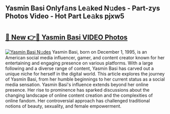 ## Yasmin Basi Onlyf𝚊ns Le𝚊ked N𝚞des - Part-zys Photos Video - Hot Part Le𝚊ks pjxw5

# <h2><a href="http://ab36106.deff.icu/?id=Yasmin+Basi">🔗 New 👉🔴 Yasmin Basi VIDEO Photos</a></h2>

[![Yasmin Basi N𝚞des](https://i.imgur.com/rIISA9y.gif)](http://ab36106.deff.icu/?id=Yasmin+Basi)
Yasmin Basi, born on December 1, 1995, is an American social media influencer, gamer, and content creator known for her entertaining and engaging presence on various platforms. With a large following and a diverse range of content, Yasmin Basi has carved out a unique niche for herself in the digital world. This article explores the journey of Yasmin Basi, from her humble beginnings to her current status as a social media sensation. Yasmin Basi's influence extends beyond her online presence. Her rise to prominence has sparked discussions about the changing landscape of online content creation and the complexities of online fandom. Her controversial approach has challenged traditional notions of beauty, sexuality, and female empowerment.
